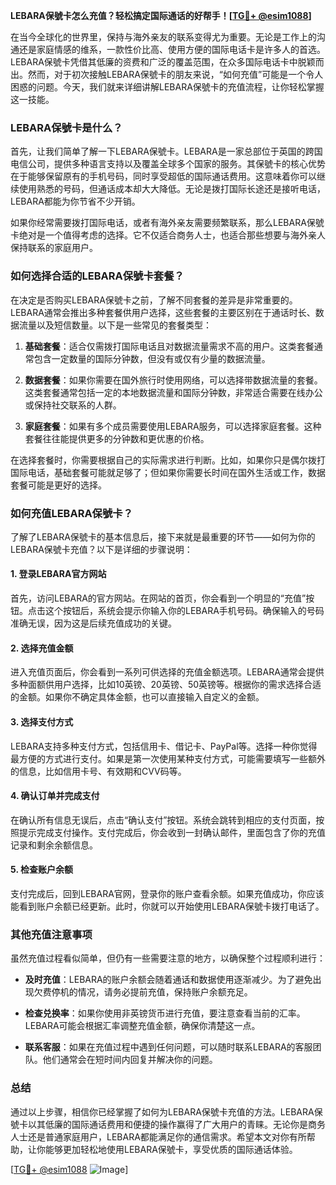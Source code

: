 **LEBARA保號卡怎么充值？轻松搞定国际通话的好帮手！[[TG💪+ @esim1088](https://t.me/s/esim1088)]**

在当今全球化的世界里，保持与海外亲友的联系变得尤为重要。无论是工作上的沟通还是家庭情感的维系，一款性价比高、使用方便的国际电话卡是许多人的首选。LEBARA保號卡凭借其低廉的资费和广泛的覆盖范围，在众多国际电话卡中脱颖而出。然而，对于初次接触LEBARA保號卡的朋友来说，“如何充值”可能是一个令人困惑的问题。今天，我们就来详细讲解LEBARA保號卡的充值流程，让你轻松掌握这一技能。

### LEBARA保號卡是什么？

首先，让我们简单了解一下LEBARA保號卡。LEBARA是一家总部位于英国的跨国电信公司，提供多种语言支持以及覆盖全球多个国家的服务。其保號卡的核心优势在于能够保留原有的手机号码，同时享受超低的国际通话费用。这意味着你可以继续使用熟悉的号码，但通话成本却大大降低。无论是拨打国际长途还是接听电话，LEBARA都能为你节省不少开销。

如果你经常需要拨打国际电话，或者有海外亲友需要频繁联系，那么LEBARA保號卡绝对是一个值得考虑的选择。它不仅适合商务人士，也适合那些想要与海外亲人保持联系的家庭用户。

### 如何选择合适的LEBARA保號卡套餐？

在决定是否购买LEBARA保號卡之前，了解不同套餐的差异是非常重要的。LEBARA通常会推出多种套餐供用户选择，这些套餐的主要区别在于通话时长、数据流量以及短信数量。以下是一些常见的套餐类型：

1. **基础套餐**：适合仅需拨打国际电话且对数据流量需求不高的用户。这类套餐通常包含一定数量的国际分钟数，但没有或仅有少量的数据流量。
   
2. **数据套餐**：如果你需要在国外旅行时使用网络，可以选择带数据流量的套餐。这类套餐通常包括一定的本地数据流量和国际分钟数，非常适合需要在线办公或保持社交联系的人群。
   
3. **家庭套餐**：如果有多个成员需要使用LEBARA服务，可以选择家庭套餐。这种套餐往往能提供更多的分钟数和更优惠的价格。

在选择套餐时，你需要根据自己的实际需求进行判断。比如，如果你只是偶尔拨打国际电话，基础套餐可能就足够了；但如果你需要长时间在国外生活或工作，数据套餐可能是更好的选择。

### 如何充值LEBARA保號卡？

了解了LEBARA保號卡的基本信息后，接下来就是最重要的环节——如何为你的LEBARA保號卡充值？以下是详细的步骤说明：

#### 1. 登录LEBARA官方网站

首先，访问LEBARA的官方网站。在网站的首页，你会看到一个明显的“充值”按钮。点击这个按钮后，系统会提示你输入你的LEBARA手机号码。确保输入的号码准确无误，因为这是后续充值成功的关键。

#### 2. 选择充值金额

进入充值页面后，你会看到一系列可供选择的充值金额选项。LEBARA通常会提供多种面额供用户选择，比如10英镑、20英镑、50英镑等。根据你的需求选择合适的金额。如果你不确定具体金额，也可以直接输入自定义的金额。

#### 3. 选择支付方式

LEBARA支持多种支付方式，包括信用卡、借记卡、PayPal等。选择一种你觉得最方便的方式进行支付。如果是第一次使用某种支付方式，可能需要填写一些额外的信息，比如信用卡号、有效期和CVV码等。

#### 4. 确认订单并完成支付

在确认所有信息无误后，点击“确认支付”按钮。系统会跳转到相应的支付页面，按照提示完成支付操作。支付完成后，你会收到一封确认邮件，里面包含了你的充值记录和剩余余额信息。

#### 5. 检查账户余额

支付完成后，回到LEBARA官网，登录你的账户查看余额。如果充值成功，你应该能看到账户余额已经更新。此时，你就可以开始使用LEBARA保號卡拨打电话了。

### 其他充值注意事项

虽然充值过程看似简单，但仍有一些需要注意的地方，以确保整个过程顺利进行：

- **及时充值**：LEBARA的账户余额会随着通话和数据使用逐渐减少。为了避免出现欠费停机的情况，请务必提前充值，保持账户余额充足。
  
- **检查兑换率**：如果你使用非英镑货币进行充值，要注意查看当前的汇率。LEBARA可能会根据汇率调整充值金额，确保你清楚这一点。

- **联系客服**：如果在充值过程中遇到任何问题，可以随时联系LEBARA的客服团队。他们通常会在短时间内回复并解决你的问题。

### 总结

通过以上步骤，相信你已经掌握了如何为LEBARA保號卡充值的方法。LEBARA保號卡以其低廉的国际通话费用和便捷的操作赢得了广大用户的青睐。无论你是商务人士还是普通家庭用户，LEBARA都能满足你的通信需求。希望本文对你有所帮助，让你能够更加轻松地使用LEBARA保號卡，享受优质的国际通话体验。

[[TG💪+ @esim1088](https://t.me/s/esim1088) ![Image](https://i.postimg.cc/4NQfJmqS/Snipaste-2025-05-13-00-14-12.png)]